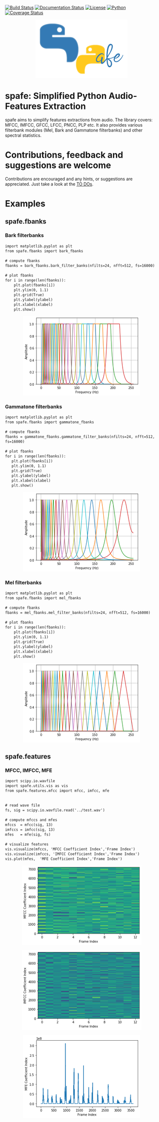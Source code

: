 [![Build Status](https://travis-ci.org/SuperKogito/spafe.svg?branch=master)](https://travis-ci.org/SuperKogito/spafe)
[![Documentation Status](https://readthedocs.org/projects/spafe/badge/?version=latest)](https://spafe.readthedocs.io/en/latest/?badge=latest)
[![License](https://img.shields.io/badge/license-BSD%203--Clause%20License%20(Revised)%20-blue)](https://github.com/SuperKogito/spafe/blob/master/LICENSE)
[![Python](https://img.shields.io/badge/python%20-3.5%2B-blue)](https://www.python.org/downloads/release/python-350/)
[![Coverage Status](https://coveralls.io/repos/github/SuperKogito/spafe/badge.svg?branch=master)](https://coveralls.io/github/SuperKogito/spafe?branch=master)
<p align="center">
<img src="logo.jpg">
</p>

# spafe: Simplified Python Audio-Features Extraction
spafe aims to simplify features extractions from audio. The library covers: MFCC, IMFCC, GFCC, LFCC, PNCC, PLP etc.
It also provides various filterbank modules (Mel, Bark and Gammatone filterbanks) and other spectral statistics.

# Contributions, feedback and suggestions are welcome
Contributions are encouraged and any hints, or suggestions are appreciated. Just take a look at the [TO DOs](https://github.com/SuperKogito/spafe/projects/1). 



# Examples
## spafe.fbanks
### Bark filterbanks

    import matplotlib.pyplot as plt
    from spafe.fbanks import bark_fbanks

    # compute fbanks
    fbanks = bark_fbanks.bark_filter_banks(nfilts=24, nfft=512, fs=16000)

    # plot fbanks
    for i in range(len(fbanks)):
        plt.plot(fbanks[i])
        plt.ylim(0, 1.1)
        plt.grid(True)
        plt.ylabel(ylabel)
        plt.xlabel(xlabel)
        plt.show()

<p align="center">
<img src="docs/source/fbanks/images/bark_fbanks.png">
</p>

### Gammatone filterbanks

    import matplotlib.pyplot as plt
    from spafe.fbanks import gammatone_fbanks

    # compute fbanks
    fbanks = gammatone_fbanks.gammatone_filter_banks(nfilts=24, nfft=512, fs=16000)

    # plot fbanks
    for i in range(len(fbanks)):
       plt.plot(fbanks[i])
       plt.ylim(0, 1.1)
       plt.grid(True)
       plt.ylabel(ylabel)
       plt.xlabel(xlabel)
       plt.show()

<p align="center">
<img src="docs/source/fbanks/images/gammatone_fbanks.png">
</p>

### Mel filterbanks
    import matplotlib.pyplot as plt
    from spafe.fbanks import mel_fbanks

    # compute fbanks
    fbanks = mel_fbanks.mel_filter_banks(nfilts=24, nfft=512, fs=16000)

    # plot fbanks
    for i in range(len(fbanks)):
        plt.plot(fbanks[i])
        plt.ylim(0, 1.1)
        plt.grid(True)
        plt.ylabel(ylabel)
        plt.xlabel(xlabel)
        plt.show()


<p align="center">
<img src="docs/source/fbanks/images/mel_fbanks.png">
</p>

## spafe.features
### MFCC, IMFCC, MFE
    import scipy.io.wavfile
    import spafe.utils.vis as vis
    from spafe.features.mfcc import mfcc, imfcc, mfe


    # read wave file
    fs, sig = scipy.io.wavfile.read('../test.wav')

    # compute mfccs and mfes
    mfccs  = mfcc(sig, 13)
    imfccs = imfcc(sig, 13)
    mfes   = mfe(sig, fs)

    # visualize features
    vis.visualize(mfccs, 'MFCC Coefficient Index','Frame Index')
    vis.visualize(imfccs, 'IMFCC Coefficient Index','Frame Index')
    vis.plot(mfes,  'MFE Coefficient Index','Frame Index')


<p align="center">
<img src="docs/source/features/images/mfcc.png">
</p>

<p align="center">
<img src="docs/source/features/images/imfcc.png">
</p>

<p align="center">
<img src="docs/source/features/images/mfe.png">
</p>

